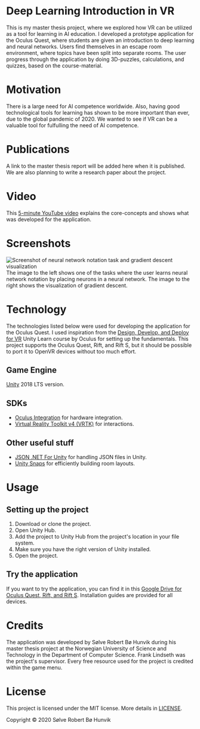 # Deep Learning Introduction in VR
This is my master thesis project, where we explored how VR can be utilized as a tool for learning in AI education. 
I developed a prototype application for the Oculus Quest, where students are given an introduction to deep learning and neural networks. 
Users find themselves in an escape room environment, where topics have been split into separate rooms. 
The user progress through the application by doing 3D-puzzles, calculations, and quizzes, based on the course-material. 

# Motivation
There is a large need for AI competence worldwide. Also, having good technological tools for learning has shown to be more important than ever, due to the global pandemic of 2020.
We wanted to see if VR can be a valuable tool for fulfulling the need of AI competence. 

# Publications
A link to the master thesis report will be added here when it is published. We are also planning to write a research paper about the project. 

# Video
This [5-minute YouTube video](https://youtu.be/TvlN-dxAn4M/ "5-minute YouTube video") explains the core-concepts and shows what was developed for the application. 

# Screenshots
![Screenshot of neural network notation task and gradient descent visualization](https://github.com/SolveH/master-thesis-unity/blob/master/Assets/Resources/NNnotation_gradient_descent_screenshot.png)
The image to the left shows one of the tasks where the user learns neural network notation by placing neurons in a neural network. 
The image to the right shows the visualization of gradient descent. 

# Technology
The technologies listed below were used for developing the application for the Oculus Quest. I used inspiration from the [Design, Develop, and Deploy for VR](https://learn.unity.com/course/oculus-vr "Design, Develop, and Deploy for VR") Unity Learn course by Oculus for setting up the fundamentals. This project supports the Oculus Quest, Rift, and Rift S, but it should be possible to port it to OpenVR devices without too much effort. 

## Game Engine
[Unity](https://unity.com/ "Unity") 2018 LTS version. 

## SDKs
* [Oculus Integration](https://assetstore.unity.com/packages/tools/integration/oculus-integration-82022 "Virtual Reality Toolkit v4 (VRTK)") for hardware integration.
* [Virtual Reality Toolkit v4 (VRTK)](https://www.vrtk.io/ "Virtual Reality Toolkit v4 (VRTK)") for interactions. 

## Other useful stuff
* [JSON .NET For Unity](https://assetstore.unity.com/packages/tools/input-management/json-net-for-unity-11347/ "JSON .NET For Unity") for handling JSON files in Unity. 
* [Unity Snaps](https://unity.com/products/snaps/ "Unity Snaps") for efficiently building room layouts.

# Usage
## Setting up the project
1. Download or clone the project. 
2. Open Unity Hub. 
3. Add the project to Unity Hub from the project's location in your file system. 
4. Make sure you have the right version of Unity installed. 
5. Open the project. 

## Try the application
If you want to try the application, you can find it in this [Google Drive for Oculus Quest, Rift, and Rift S](https://drive.google.com/drive/folders/1gGYGSx95d3tFXYZE2iuZ6CZ1LorzNztE?usp=sharing "Google Drive with application"). Installation guides are provided for all devices.  

# Credits
The application was developed by Sølve Robert Bø Hunvik during his master thesis project at the Norwegian University of Science and Technology in the Department of Computer Science. 
Frank Lindseth was the project's supervisor. Every free resource used for the project is credited within the game menu. 

# License
This project is licensed under the MIT license. 
More details in [LICENSE](https://github.com/SolveH/master-thesis-unity/blob/master/LICENSE.md "LICENSE").

Copyright © 2020 Sølve Robert Bø Hunvik
